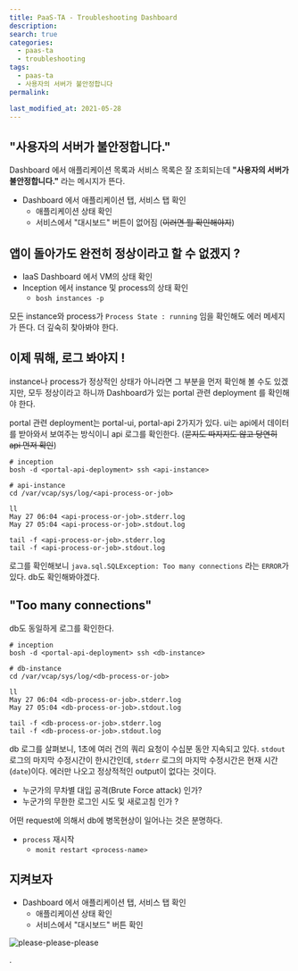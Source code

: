 ```yaml
---
title: PaaS-TA - Troubleshooting Dashboard
description:
search: true
categories:
  - paas-ta
  - troubleshooting
tags:
  - paas-ta
  - 사용자의 서버가 불안정합니다
permalink:

last_modified_at: 2021-05-28
---
```




## "사용자의 서버가 불안정합니다."

Dashboard 에서 애플리케이션 목록과 서비스 목록은 잘 조회되는데 **"사용자의 서버가 불안정합니다."** 라는 메시지가 뜬다.

  - Dashboard 에서 애플리케이션 탭, 서비스 탭 확인
    - 애플리케이션 상태 확인
    - 서비스에서 "대시보드" 버튼이 없어짐 (~~이러면 뭘 확인해야지~~)


## 앱이 돌아가도 완전히 정상이라고 할 수 없겠지 ?

  - IaaS Dashboard 에서 VM의 상태 확인
  - Inception 에서 instance 및 process의 상태 확인
    - `bosh instances -p`

모든 instance와 process가 `Process State : running` 임을 확인해도 에러 메세지가 뜬다. 더 깊숙히 찾아봐야 한다.


## 이제 뭐해, 로그 봐야지 !

instance나 process가 정상적인 상태가 아니라면 그 부분을 먼저 확인해 볼 수도 있겠지만, 모두 정상이라고 하니까 Dashboard가 있는 portal 관련 deployment 를 확인해야 한다.

portal 관련 deployment는 portal-ui, portal-api 2가지가 있다. ui는 api에서 데이터를 받아와서 보여주는 방식이니 api 로그를 확인한다. (~~묻지도 따지지도 않고 당연히 api 먼저 확인~~)

```shell
# inception
bosh -d <portal-api-deployment> ssh <api-instance>

# api-instance
cd /var/vcap/sys/log/<api-process-or-job>

ll
May 27 06:04 <api-process-or-job>.stderr.log
May 27 05:04 <api-process-or-job>.stdout.log

tail -f <api-process-or-job>.stderr.log
tail -f <api-process-or-job>.stdout.log
```

로그를 확인해보니 `java.sql.SQLException: Too many connections` 라는 `ERROR`가 있다. db도 확인해봐야겠다.

## "Too many connections"

db도 동일하게 로그를 확인한다.

```shell
# inception
bosh -d <portal-api-deployment> ssh <db-instance>

# db-instance
cd /var/vcap/sys/log/<db-process-or-job>

ll
May 27 06:04 <db-process-or-job>.stderr.log
May 27 05:04 <db-process-or-job>.stdout.log

tail -f <db-process-or-job>.stderr.log
tail -f <db-process-or-job>.stdout.log
```

db 로그를 살펴보니, 1초에 여러 건의 쿼리 요청이 수십분 동안 지속되고 있다. `stdout` 로그의 마지막 수정시간이 한시간인데, `stderr` 로그의 마지막 수정시간은 현재 시간(`date`)이다. 에러만 나오고 정상적적인 output이 없다는 것이다.

  - 누군가의 무차별 대입 공격(Brute Force attack) 인가?
  - 누군가의 무한한 로그인 시도 및 새로고침 인가 ?  

어떤 request에 의해서 db에 병목현상이 일어나는 것은 분명하다.

  - `process` 재시작
    - `monit restart <process-name>`

## 지켜보자

- Dashboard 에서 애플리케이션 탭, 서비스 탭 확인
  - 애플리케이션 상태 확인
  - 서비스에서 "대시보드" 버튼 확인

![please-please-please](https://media.giphy.com/media/3orieTfp1MeFLiBQR2/giphy.gif)


.
